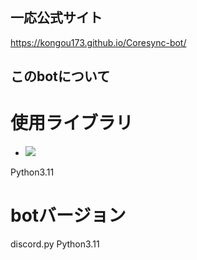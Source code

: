 ## 一応公式サイト

https://kongou173.github.io/Coresync-bot/

## このbotについて
# 使用ライブラリ
- <img src="https://img.shields.io/badge/-Python-3776AB.svg?logo=Python&style=popout">
Python3.11

# botバージョン
discord.py
Python3.11
